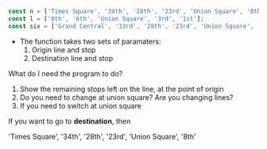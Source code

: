 ```js
const n = ['Times Square', '34th', '28th', '23rd', 'Union Square', '8th'];
const l = ['8th', '6th', 'Union Square', '3rd', '1st'];
const six = ['Grand Central', '33rd', '28th', '23rd', 'Union Square', 'Astor Place']
```

- The function takes two sets of paramaters:
    1. Origin line and stop
    2. Destination line and stop 

What do I need the program to do? 

1. Show the remaining stops left on the line, at the point of origin
2. Do you need to change at union square? Are you changing lines? 
3. If you need to switch at union square 

If you want to go to **destination**, then 




'Times Square', '34th', '28th', '23rd', 'Union Square', '8th'